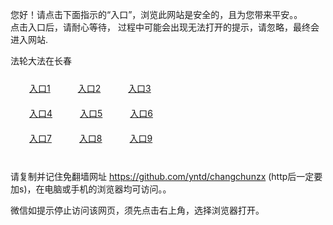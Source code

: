 您好！请点击下面指示的“入口”，浏览此网站是安全的，且为您带来平安。。 <br/>
点击入口后，请耐心等待， 过程中可能会出现无法打开的提示，请忽略，最终会进入网站. </br>

法轮大法在长春<br/>
<div style="padding:10px"><a style="margin:20px" target="_blank" href="https://dlhloa14x0nok.cloudfront.net/2Qpsp?scbgff" id="ccLink1" rel="nofollow">入口1</a> <a target="_blank" style="margin:20px" href="https://d3n3t8djbcng8y.cloudfront.net/2Qpsp?spjivinm" id="ccLink2" rel="nofollow">入口2</a> <a style="margin:20px" target="_blank" href="https://d1cq368t74scbk.cloudfront.net/2Qpsp?wvobiowr" id="ccLink3" rel="nofollow">入口3</a></div>

<div style="padding:10px" ><a style="margin:20px" target="_blank" href="https://dlhloa14x0nok.cloudfront.net/2Qpsp?scbgff" id="ccLink4" rel="nofollow">入口4</a> <a style="margin:20px" href="https://d3n3t8djbcng8y.cloudfront.net/2Qpsp?spjivinm" target="_blank" id="ccLink5" rel="nofollow">入口5</a> <a style="margin:20px" href="https://d1cq368t74scbk.cloudfront.net/2Qpsp?wvobiowr" target="_blank" id="ccLink6" rel="nofollow">入口6</a></div>

<div style="padding:10px"><a style="margin:20px" target="_blank" href="https://dlhloa14x0nok.cloudfront.net/2Qpsp?scbgff" id="ccLink7" rel="nofollow">入口7</a> <a style="margin:20px" href="https://d3n3t8djbcng8y.cloudfront.net/2Qpsp?spjivinm" target="_blank" id="ccLink8" rel="nofollow">入口8</a> <a style="margin:20px" target="_blank" href="https://d1cq368t74scbk.cloudfront.net/2Qpsp?wvobiowr" id="ccLink9" rel="nofollow">入口9</a></div>

<br/>



请复制并记住免翻墙网址 https://github.com/yntd/changchunzx (http后一定要加s)，在电脑或手机的浏览器均可访问。。<br/>

微信如提示停止访问该网页，须先点击右上角，选择浏览器打开。
